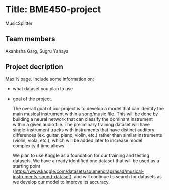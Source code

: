 # Title: BME450-project
MusicSplitter 

## Team members
Akanksha Garg, Sugru Yahaya

## Project decription
Max ½ page. Include some information on:
- what dataset you plan to use
- goal of the project. 

  The overall goal of our project is to develop a model that can identify the main musical instrument within a song/music file. This will be done by building a neural network that can classify the dominant instrument within a given audio file. The preliminary training dataset will have single-instrument tracks with instruments that have distinct auditory differences (ex. guitar, piano, violin, etc.) rather than similar instruments (violin, viola, etc.), which will be added later to increase model complexity if time allows.
  
  We plan to use Kaggle as a foundation for our training and testing datasets. We have already identified one dataset that will be used as a starting point (https://www.kaggle.com/datasets/soumendraprasad/musical-instruments-sound-dataset), and will continue to search for datasets as we develop our model to improve its accuracy. 
